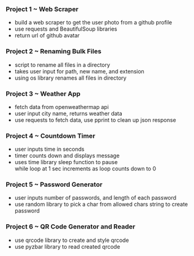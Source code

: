 ### Project 1 ~ Web Scraper  
  * build a web scraper to get the user photo from a github profile  
  * use requests and BeautifulSoup libraries  
  * return url of github avatar  
    
### Project 2 ~ Renaming Bulk Files  
  * script to rename all files in a directory  
  * takes user input for path, new name, and extension  
  * using os library renames all files in directory  

### Project 3 ~ Weather App  
  * fetch data from openweathermap api  
  * user input city name, returns weather data  
  * use requests to fetch data, use pprint to clean up json response  

### Project 4 ~ Countdown Timer  
  * user inputs time in seconds  
  * timer counts down and displays message  
  * uses time library sleep function to pause  
  while loop at 1 sec increments as loop counts down to 0  

### Project 5 ~ Password Generator  
  * user inputs number of passwords, and length of each password  
  * use random library to pick a char from allowed chars string to create password  

### Project 6 ~ QR Code Generator and Reader  
  * use qrcode library to create and style qrcode  
  * use pyzbar library to read created qrcode